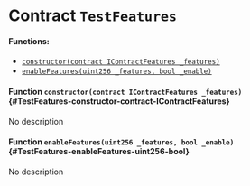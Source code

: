 # Contract `TestFeatures`



#### Functions:
- [`constructor(contract IContractFeatures _features)`](#TestFeatures-constructor-contract-IContractFeatures)
- [`enableFeatures(uint256 _features, bool _enable)`](#TestFeatures-enableFeatures-uint256-bool)


#### Function `constructor(contract IContractFeatures _features)` {#TestFeatures-constructor-contract-IContractFeatures}
No description
#### Function `enableFeatures(uint256 _features, bool _enable)` {#TestFeatures-enableFeatures-uint256-bool}
No description

